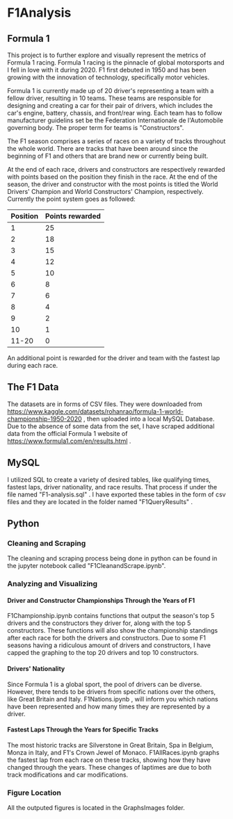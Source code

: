 # F1Analysis

## Formula 1

This project is to further explore and visually represent the metrics of Formula 1 racing. Formula 1 racing is the pinnacle of global motorsports and I fell in love with it during 2020. F1 first debuted in 1950 and has been growing with the innovation of technology, specifically motor vehicles. 

Formula 1 is currently made up of 20 driver's representing a team with a fellow driver, resulting in 10 teams. These teams are responsible for designing and creating a car for their pair of drivers, which includes the car's engine, battery, chassis, and front/rear wing. Each team has to follow manufacturer guidelins set be the Federation Internationale de l'Automobile governing body. The proper term for teams is "Constructors". 

The F1 season comprises a series of races on a variety of tracks throughout the whole world. There are tracks that have been around since the beginning of F1 and others that are brand new or currently being built. 

At the end of each race, drivers and constructors are respectively rewarded with points based on the position they finish in the race. At the end of the season, the driver and constructor with the most points is titled the World Drivers' Champion and World Constructors' Champion, respectively. Currently the point system goes as followed:


|  Position  | Points rewarded |
| ---------- | --------------- |
|      1     |        25       |
|      2     |        18       |
|      3     |        15       |
|      4     |        12       |
|      5     |        10       |
|      6     |         8       |
|      7     |         6       |
|      8     |         4       |
|      9     |         2       |
|     10     |         1       |
|    11-20   |         0       |

An additional point is rewarded for the driver and team with the fastest lap during each race.


## The F1 Data

The datasets are in forms of CSV files. They were downloaded from https://www.kaggle.com/datasets/rohanrao/formula-1-world-championship-1950-2020 , then uploaded into a local MySQL Database. Due to the absence of some data from the set, I have scraped additional data from the official Formula 1 website of https://www.formula1.com/en/results.html .  

## MySQL
I utilized SQL to create a variety of desired tables, like qualifying times, fastest laps, driver nationality, and race results. That process if under the file named "F1-analysis.sql" . I have exported these tables in the form of csv files and they are located in the folder named "F1QueryResults" .  

## Python

### Cleaning and Scraping

The cleaning and scraping process being done in python can be found in the jupyter notebook called "F1CleanandScrape.ipynb".

### Analyzing and Visualizing

#### Driver and Constructor Championships Through the Years of F1

F1Championship.ipynb contains functions that output the season's top 5 drivers and the constructors they driver for, along with the top 5 constructors. These functions will also show the championship standings after each race for both the drivers and constructors. Due to some F1 seasons having a ridiculous amount of drivers and constructors, I have capped the graphing to the top 20 drivers and top 10 constructors. 

#### Drivers' Nationality

Since Formula 1 is a global sport, the pool of drivers can be diverse. However, there tends to be drivers from specific nations over the others, like Great Britain and Italy. F1Nations.ipynb , will inform you which nations have been represented and how many times they are represented by a driver.

#### Fastest Laps Through the Years for Specific Tracks

The most historic tracks are Silverstone in Great Britain, Spa in Belgium, Monza in Italy, and F1's Crown Jewel of Monaco. F1AllRaces.ipynb graphs the fastest lap from each race on these tracks, showing how they have changed through the years. These changes of laptimes are due to both track modifications and car modifications.

### Figure Location

All the outputed figures is located in the GraphsImages folder.


